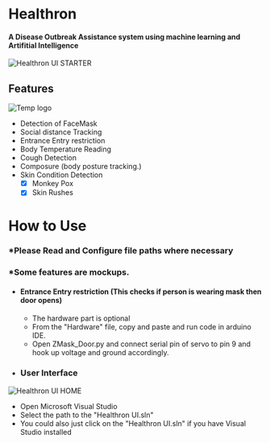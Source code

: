 # Healthron
#### A Disease Outbreak Assistance system using machine learning and Artifitial Intelligence

![Healthron UI STARTER](https://user-images.githubusercontent.com/54176002/177432919-249bbeea-d832-426f-be2f-68392e6a6e06.PNG)



<!--![animation_500_l57gve2o](https://user-images.githubusercontent.com/54176002/177230428-def7fbe5-20cd-49e0-8269-35308b4e087e.gif)-->
<!--![animation_500_l57gve2o](https://user-images.githubusercontent.com/54176002/177230245-ef4640fb-25b5-4abe-b3f1-66d049a11cbc.gif)-->

## Features
<picture>
  <source media="(prefers-color-scheme: dark)" srcset="https://user-images.githubusercontent.com/54176002/177230245-ef4640fb-25b5-4abe-b3f1-66d049a11cbc.gif">
  <source media="(prefers-color-scheme: light)" srcset="https://user-images.githubusercontent.com/25423296/163456779-a8556205-d0a5-45e2-ac17-42d089e3c3f8.png">
  <img alt="Temp logo" src="https://user-images.githubusercontent.com/25423296/163456779-a8556205-d0a5-45e2-ac17-42d089e3c3f8.png">
</picture>

- Detection of FaceMask
- Social distance Tracking
- Entrance Entry restriction
- Body Temperature Reading
- Cough Detection
- Composure (body posture tracking.)
- Skin Condition Detection
  - [x] Monkey Pox
  - [x] Skin Rushes
  
# How to Use
### *Please Read and Configure file paths where necessary
### *Some features are mockups.
- #### Entrance Entry restriction (This checks if person is wearing mask then door opens)
  - The hardware part is optional
  - From the "Hardware" file, copy and paste and run code in arduino IDE.
  - Open ZMask_Door.py and connect serial pin of servo to pin 9 and hook up voltage and ground accordingly.

- ### User Interface
![Healthron UI HOME](https://user-images.githubusercontent.com/54176002/177433010-3bb2a8ba-45b8-40ca-aa27-abec03e89835.PNG)
  - Open Microsoft Visual Studio
  - Select the path to the "Healthron UI.sln"
  - You could also just click on the "Healthron UI.sln" if you have Visual Studio installed
